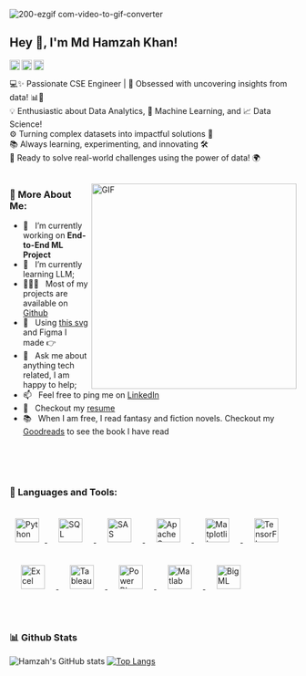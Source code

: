 
![200-ezgif com-video-to-gif-converter](https://github.com/user-attachments/assets/2225c0a6-2ae7-412d-93a1-e755cbe82faa)
<br/>
## Hey 👋, I'm Md Hamzah Khan!
<a href='https://www.linkedin.com/in/md-hamzah-khan-ba2a93259/'><img align='left' alt="linkedin" src="https://raw.githubusercontent.com/rahul-jha98/rahul-jha98/561d474902b59c7429ec22bb73e225696c27b202/assets/linkedin.svg" height='18px'/></a>
<a href='https://x.com/hamzahkhan602'><img align='left' alt="twitter" src="https://raw.githubusercontent.com/rahul-jha98/rahul-jha98/561d474902b59c7429ec22bb73e225696c27b202/assets/twitter.svg" height='18px'/></a>
<a href="https://www.instagram.com/hamzah.khan__/">
  <img alt="Instagram" src="https://raw.githubusercontent.com/rahul-jha98/rahul-jha98/561d474902b59c7429ec22bb73e225696c27b202/assets/instagram.svg" height="18px"/>
</a>


💻✨ Passionate CSE Engineer | 🌟 Obsessed with uncovering insights from data! 📊🤖<br/>
💡 Enthusiastic about Data Analytics, 🧠 Machine Learning, and 📈 Data Science!<br/>
⚙️ Turning complex datasets into impactful solutions 🚀<br/>
📚 Always learning, experimenting, and innovating 🛠️<br/>
🎯 Ready to solve real-world challenges using the power of data! 🌍
<br/>
<br/>

<img align="right" alt="GIF" src="https://raw.githubusercontent.com/rahul-jha98/rahul-jha98/main/techstack.gif" width="360px"/>
  
### 🧐 More About Me:

- 🔭 &nbsp; I’m currently working on **End-to-End ML Project**
- 🌱 &nbsp; I’m currently learning LLM; 
- 👨🏻‍💻 &nbsp; Most of my projects are available on [Github](https://github.com/hamzahk602?tab=repositories)
- 🎨 &nbsp; Using [this svg](https://storyset.com/illustration/javascript-frameworks/amico) and Figma I made 👉
- 💬 &nbsp; Ask me about anything tech related, I am happy to help;
- 📫 &nbsp; Feel free to ping me on [LinkedIn](https://www.linkedin.com/in/md-hamzah-khan-ba2a93259/)
- 📝 &nbsp; Checkout my [resume](https://drive.google.com/file/d/1Ac0u9TL9z8gBDG3iV5xTIbG3AAG5UWa5/view?usp=share_link)
- 📚 &nbsp; When I am free, I read fantasy and fiction novels. Checkout my [Goodreads](https://www.goodreads.com/rahul-jha98) to see the book I have read

<br>
<br>
<br>

### 🔨 Languages and Tools:

<p>
  <a href="https://www.python.org/" target="_blank ">
    <img src="https://upload.wikimedia.org/wikipedia/commons/c/c3/Python-logo-notext.svg" alt="Python" height="42" style="margin: 10px;"/>
  </a>
  <a href="https://www.microsoft.com/en-us/sql-server" target="_blank">
    <img src="https://upload.wikimedia.org/wikipedia/commons/8/87/SQL_logo.svg" alt="SQL" height="42" style="margin: 20px;"/>
  </a>
  <a href="https://www.sas.com/" target="_blank">
    <img src="https://upload.wikimedia.org/wikipedia/commons/d/df/SAS_logo.svg" alt="SAS" height="42" style="margin: 20px;"/>
  </a>
  <a href="https://spark.apache.org/" target="_blank">
    <img src="https://upload.wikimedia.org/wikipedia/commons/f/f3/Apache_Spark_logo.svg" alt="Apache Spark" height="42" style="margin: 20px;"/>
  </a>
  <a href="https://matplotlib.org/" target="_blank">
    <img src="https://upload.wikimedia.org/wikipedia/commons/8/84/Matplotlib_icon.svg" alt="Matplotlib" height="42" style="margin: 20px;"/>
  </a>
  <a href="https://www.tensorflow.org/" target="_blank">
    <img src="https://upload.wikimedia.org/wikipedia/commons/2/2d/Tensorflow_logo.svg" alt="TensorFlow" height="42" style="margin: 20px;"/>
  </a>
  <a href="https://www.microsoft.com/en-us/microsoft-365/excel" target="_blank">
    <img src="https://upload.wikimedia.org/wikipedia/commons/8/87/Microsoft_Excel_2013_logo.svg" alt="Excel" height="42" style="margin: 20px;"/>
  </a>
  <a href="https://www.tableau.com/" target="_blank">
    <img src="https://public.tableau.com/app/resources/images/tableau-public-logo.png" alt="Tableau" height="42" style="margin: 20px;"/>
  </a>
  <a href="https://powerbi.microsoft.com/" target="_blank">
    <img src="https://upload.wikimedia.org/wikipedia/commons/c/cb/Power_bi_logo_black.svg" alt="Power BI" height="42" style="margin: 20px;"/>
  </a>
  <a href="https://www.mathworks.com/products/matlab.html" target="_blank">
    <img src="https://upload.wikimedia.org/wikipedia/commons/2/21/Matlab_Logo.png" alt="Matlab" height="42" style="margin: 20px;"/>
  </a>
  <a href="https://bigml.com/" target="_blank">
    <img src="https://bigml.com/static/img/logos/bigml_icon.png" alt="BigML" height="42" style="margin: 20px;"/>
  </a>
</p>


<br>


### 📊 Github Stats
![Hamzah's GitHub stats](https://github-readme-stats.vercel.app/api?username=hamzahk602&show_icons=true)
[![Top Langs](https://github-readme-stats.vercel.app/api/top-langs/?username=hamzahk602)](https://github.com/hamzahk602/github-readme-stats)
  


</a>

<br>


